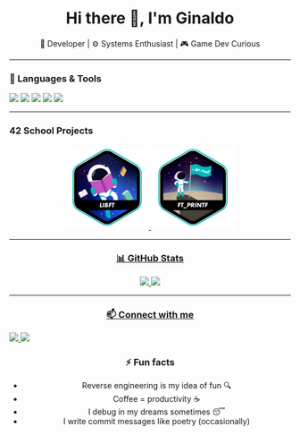 <h1 align="center">Hi there 👋, I'm Ginaldo</h1>
<p align="center">🚀 Developer | ⚙️ Systems Enthusiast | 🎮 Game Dev Curious</p>

---

### 🧰 Languages & Tools
<p align="left">
  <img src="https://img.shields.io/badge/C-00599C?style=flat&logo=c&logoColor=white" />
  <img src="https://img.shields.io/badge/Bash-4EAA25?style=flat&logo=gnu-bash&logoColor=white" />
  <img src="https://img.shields.io/badge/Git-F05032?style=flat&logo=git&logoColor=white" />
  <img src="https://img.shields.io/badge/Vim-019733?style=flat&logo=vim&logoColor=white" />
  <img src="https://img.shields.io/badge/Makefile-064F8C?style=flat&logo=gnu&logoColor=white" />
</p>

---

### 42 School Projects
<div align="center">

<a href="https://github.com/GinaldoFT/Libft">![42 Badge](https://raw.githubusercontent.com/GinaldoFT/GinaldoFT/main/42Badges/libfte.png)
<a href="https://github.com/GinaldoFT/ft_printf">![42 Badge](https://raw.githubusercontent.com/GinaldoFT/GinaldoFT/main/42Badges/ft_printfe.png)

---

### 📊 GitHub Stats
<p align="center">
  <img src="https://github-readme-stats.vercel.app/api?username=Ginaldo&show_icons=true&theme=radical" height="150" />
  <img src="https://github-readme-stats.vercel.app/api/top-langs/?username=Ginaldo&layout=compact&theme=radical" height="150"/>
</p>

---

### 📫 Connect with me
<p align="left">
  <a href="mailto:ginaldofrancinco@gmail.com">
    <img src="https://img.shields.io/badge/Email-D14836?style=flat&logo=gmail&logoColor=white" />
  </a>
  <a href="https://www.linkedin.com/in/ginaldo-ara%C3%BAjo-53355034b/">
    <img src="https://img.shields.io/badge/LinkedIn-blue?style=flat&logo=linkedin&logoColor=white" />
  </a>
</p>


### ⚡ Fun facts
- Reverse engineering is my idea of fun 🔍  
- Coffee = productivity ☕  
- I debug in my dreams sometimes 😴  
- I write commit messages like poetry (occasionally)
